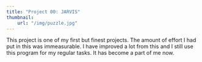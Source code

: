 ```yaml
---
title: "Project 00: JARVIS"
thumbnail:
    url: "/img/puzzle.jpg"
---
```


This project is one of my first but finest projects. The amount of effort I had put in this was immeasurable. I have improved a lot from this and I still use this program for my regular tasks. It has become a part of me now.